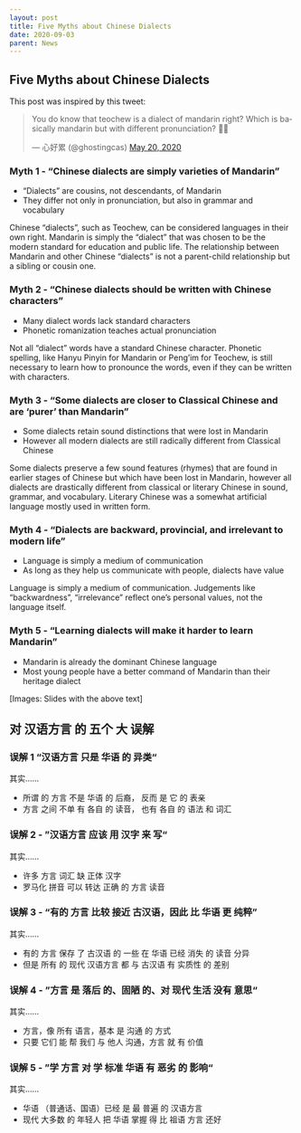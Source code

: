 ```yaml
---
layout: post
title: Five Myths about Chinese Dialects
date: 2020-09-03
parent: News
---
```


## Five Myths about Chinese Dialects

This post was inspired by this tweet:

<blockquote class="twitter-tweet"><p lang="en" dir="ltr">You do know that teochew is a dialect of mandarin right? Which is basically mandarin but with different pronunciation? 🤔🤔</p>&mdash; 心好累 (@ghostingcas) <a href="https://twitter.com/ghostingcas/status/1263166312592732160?ref_src=twsrc%5Etfw">May 20, 2020</a></blockquote> <script async src="https://platform.twitter.com/widgets.js" charset="utf-8"></script>

### Myth 1 - “Chinese dialects are simply varieties of Mandarin”

 * “Dialects” are cousins, not descendants, of Mandarin
 * They differ not only in pronunciation, but also in grammar and vocabulary

Chinese “dialects”, such as Teochew, can be considered languages in their own right. Mandarin is simply the “dialect” that was chosen to be the modern standard for education and public life. The relationship between Mandarin and other Chinese “dialects” is not a parent-child relationship but a sibling or cousin one.

### Myth 2 - “Chinese dialects should be written with Chinese characters”

 * Many dialect words lack standard characters
 * Phonetic romanization teaches actual pronunciation

Not all “dialect” words have a standard Chinese character. Phonetic spelling, like Hanyu Pinyin for Mandarin or Peng’im for Teochew, is still necessary to learn how to pronounce the words, even if they can be written with characters.

### Myth 3 - “Some dialects are closer to Classical Chinese and are ‘purer’ than Mandarin”

 * Some dialects retain sound distinctions that were lost in Mandarin
 * However all modern dialects are still radically different from Classical Chinese

Some dialects preserve a few sound features (rhymes) that are found in earlier stages of Chinese but which have been lost in Mandarin, however all dialects are drastically different from classical or literary Chinese in sound, grammar, and vocabulary. Literary Chinese was a somewhat artificial language mostly used in written form.

### Myth 4 - “Dialects are backward, provincial, and irrelevant to modern life”

 * Language is simply a medium of communication
 * As long as they help us communicate with people, dialects have value

Language is simply a medium of communication. Judgements like “backwardness”, “irrelevance” reflect one’s personal values, not the language itself.

### Myth 5 - “Learning dialects will make it harder to learn Mandarin”

 * Mandarin is already the dominant Chinese language
 * Most young people have a better command of Mandarin than their heritage dialect

[Images: Slides with the above text]

## 对 汉语方言 的 五个 大 误解

### 误解 1 “汉语方言 只是 华语 的 异类“

其实……
 * 所谓 的 方言 不是 华语 的 后裔， 反而 是 它 的 表亲
 * 方言 之间 不单 有 各自 的 读音， 也有 各自 的 语法 和 词汇

### 误解 2 - ”汉语方言 应该 用 汉字 来 写“

其实……
 * 许多 方言 词汇 缺 正体 汉字
 * 罗马化 拼音 可以 转达 正确 的 方言 读音

### 误解 3 - “有的 方言 比较 接近 古汉语，因此 比 华语 更 纯粹”

其实……
 * 有的 方言 保存 了 古汉语 的 一些 在 华语 已经 消失 的 读音 分异
 * 但是 所有 的 现代 汉语方言 都 与 古汉语 有 实质性 的 差别

### 误解 4 - ”方言 是 落后 的、固陋 的、对 现代 生活 没有 意思“

其实……
 * 方言，像 所有 语言，基本 是 沟通 的 方式
 * 只要 它们 能 帮 我们 与 他人 沟通，方言 就 有 价值

### 误解 5 - ”学 方言 对 学 标准 华语 有 恶劣 的 影响“

其实……
 * 华语 （普通话、国语）已经 是 最 普遍 的 汉语方言
 * 现代 大多数 的 年轻人 把 华语 掌握 得 比 祖语 方言 还好
